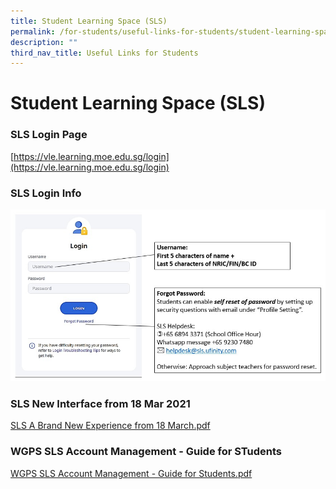 ```yaml
---
title: Student Learning Space (SLS)
permalink: /for-students/useful-links-for-students/student-learning-space-sls
description: ""
third_nav_title: Useful Links for Students
---
```

# **Student Learning Space (SLS)**

### SLS Login Page

[https://vle.learning.moe.edu.sg/login](https://vle.learning.moe.edu.sg/login)  

### SLS Login Info

![](/images/SLS%20Login%20Info.jpg)

### SLS New Interface from 18 Mar 2021

[SLS A Brand New Experience from 18 March.pdf](/files/SLS%20A%20Brand%20New%20Experience%20from%2018%20March.pdf) 
  

### WGPS SLS Account Management - Guide for STudents

[WGPS SLS Account Management - Guide for Students.pdf](/files/Guide%20to%20SLS%20Account%20Management%20Instructions%20for%20Students.pdf)